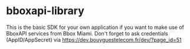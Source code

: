 # bboxapi-library
This is the basic SDK for your own application if you want to make use of BboxAPI services from Bbox Miami. Don't forget to ask credentials (AppID/AppSecret) via https://dev.bouyguestelecom.fr/dev/?page_id=51
